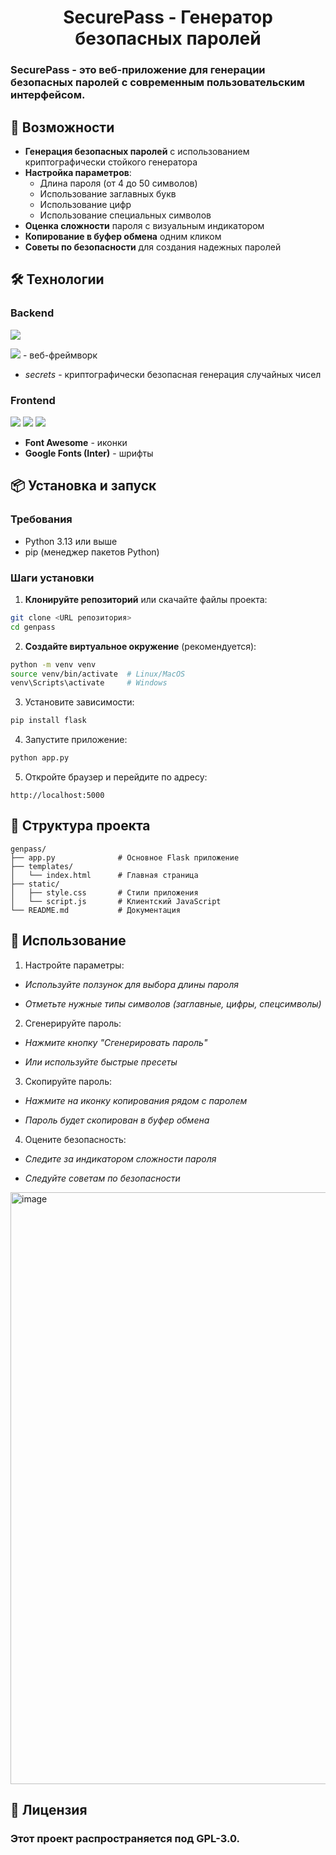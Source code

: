 <h1 align="center">SecurePass - Генератор безопасных паролей</h1>
  
### SecurePass - это веб-приложение для генерации безопасных паролей с современным пользовательским интерфейсом.

## 🚀 Возможности

- **Генерация безопасных паролей** с использованием криптографически стойкого генератора
- **Настройка параметров**:
  - Длина пароля (от 4 до 50 символов)
  - Использование заглавных букв
  - Использование цифр
  - Использование специальных символов
- **Оценка сложности** пароля с визуальным индикатором
- **Копирование в буфер обмена** одним кликом
- **Советы по безопасности** для создания надежных паролей

## 🛠 Технологии

### Backend
![](https://img.shields.io/badge/python-3.13.x-blue.svg)

![](https://img.shields.io/badge/flask-3.1.2-green.svg) - веб-фреймворк

- *secrets* - криптографически безопасная генерация случайных чисел

### Frontend
![](https://img.shields.io/badge/HTML5-orange.svg)
![](https://img.shields.io/badge/CSS3-blue.svg) 
![](https://img.shields.io/badge/JavaScript-yellow.svg)

- **Font Awesome** - иконки
- **Google Fonts (Inter)** - шрифты

## 📦 Установка и запуск

### Требования
- Python 3.13 или выше
- pip (менеджер пакетов Python)

### Шаги установки

1. **Клонируйте репозиторий** или скачайте файлы проекта:

```bash
git clone <URL репозитория>
cd genpass
```

2. **Создайте виртуальное окружение** (рекомендуется):

```bash
python -m venv venv
source venv/bin/activate  # Linux/MacOS
venv\Scripts\activate     # Windows
```

3. Установите зависимости:

```bash
pip install flask
```

4. Запустите приложение:

```bash
python app.py
```

5. Откройте браузер и перейдите по адресу:

```text
http://localhost:5000
```

## 📁 Структура проекта

```text
genpass/
├── app.py              # Основное Flask приложение
├── templates/
│   └── index.html      # Главная страница
├── static/
│   ├── style.css       # Стили приложения
│   └── script.js       # Клиентский JavaScript
└── README.md           # Документация
```

## 🔧 Использование

1. Настройте параметры:

  - *Используйте ползунок для выбора длины пароля*

  - *Отметьте нужные типы символов (заглавные, цифры, спецсимволы)*

2. Сгенерируйте пароль:

  - *Нажмите кнопку "Сгенерировать пароль"*

  - *Или используйте быстрые пресеты*

3. Скопируйте пароль:

  - *Нажмите на иконку копирования рядом с паролем*

  - *Пароль будет скопирован в буфер обмена*

4. Оцените безопасность:

  - *Следите за индикатором сложности пароля*

  - *Следуйте советам по безопасности*

<img width="1919" height="947" alt="image" src="https://github.com/user-attachments/assets/cca198be-f7fe-4452-8474-3294bcb1b106" />

## 📝 Лицензия

### Этот проект распространяется под GPL-3.0.
